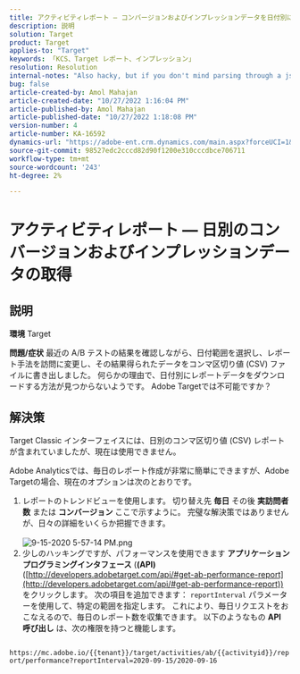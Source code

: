 ```yaml
---
title: アクティビティレポート — コンバージョンおよびインプレッションデータを日付別に取得する
description: 説明
solution: Target
product: Target
applies-to: "Target"
keywords: 「KCS、Target レポート、インプレッション」
resolution: Resolution
internal-notes: "Also hacky, but if you don't mind parsing through a json file for the data, the UI makes a request to get that daily data when you load the trend report above you could grab. If you monitor the network calls it should be one with the file name of performance.at.json."
bug: false
article-created-by: Amol Mahajan
article-created-date: "10/27/2022 1:16:04 PM"
article-published-by: Amol Mahajan
article-published-date: "10/27/2022 1:18:08 PM"
version-number: 4
article-number: KA-16592
dynamics-url: "https://adobe-ent.crm.dynamics.com/main.aspx?forceUCI=1&pagetype=entityrecord&etn=knowledgearticle&id=fc74787f-f955-ed11-bba2-6045bd006793"
source-git-commit: 98527edc2cccd82d90f1200e310cccdbce706711
workflow-type: tm+mt
source-wordcount: '243'
ht-degree: 2%

---
```


# アクティビティレポート — 日別のコンバージョンおよびインプレッションデータの取得

## 説明

<b>環境</b>
Target


<b>問題/症状</b>
最近の A/B テストの結果を確認しながら、日付範囲を選択し、レポート手法を訪問に変更し、その結果得られたデータをコンマ区切り値 (CSV) ファイルに書き出しました。 何らかの理由で、日付別にレポートデータをダウンロードする方法が見つからないようです。 Adobe Targetでは不可能ですか？




## 解決策


Target Classic インターフェイスには、日別のコンマ区切り値 (CSV) レポートが含まれていましたが、現在は使用できません。

Adobe Analyticsでは、毎日のレポート作成が非常に簡単にできますが、Adobe Targetの場合、現在のオプションは次のとおりです。

1. レポートのトレンドビューを使用します。 切り替え先 <b>毎日</b> その後 <b>実訪問者数</b> または <b>コンバージョン</b> ここで示すように。 完璧な解決策ではありませんが、日々の詳細をいくらか把握できます。<br>\
   ![9-15-2020 5-57-14 PM.png](https://experienceleaguecommunities.adobe.com/t5/image/serverpage/image-id/26856iB79D1F7E2EB217FD/image-size/medium?v=1.0&amp;amp;px=400)
2. 少しのハッキングですが、パフォーマンスを使用できます <b>アプリケーションプログラミングインタフェース</b> (<b>(API)</b> ([http://developers.adobetarget.com/api/#get-ab-performance-report](http://developers.adobetarget.com/api/#get-ab-performance-report)) をクリックします。 次の項目を追加できます： `reportInterval` パラメーターを使用して、特定の範囲を指定します。 これにより、毎日リクエストをおこなえるので、毎日のレポート数を収集できます。 以下のようなもの <b>API 呼び出し</b> は、次の権限を持つと機能します。


`      https://mc.adobe.io/{{tenant}}/target/activities/ab/{{activityid}}/report/performance?reportInterval=2020-09-15/2020-09-16`


